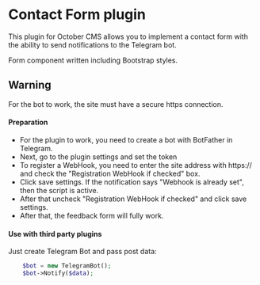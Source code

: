 # Contact Form plugin

This plugin for October CMS allows you to implement a contact form with the ability to send notifications to the Telegram bot.

Form component written including Bootstrap styles.

## Warning
For the bot to work, the site must have a secure https connection.

#### Preparation
* For the plugin to work, you need to create a bot with BotFather in Telegram.
* Next, go to the plugin settings and set the token
* To register a WebHook, you need to enter the site address with https:// and check the "Registration WebHook if checked" box.
* Click save settings. If the notification says "Webhook is already set", then the script is active.
* After that uncheck "Registration WebHook if checked" and click save settings.
* After that, the feedback form will fully work.

#### Use with third party plugins
Just create Telegram Bot and pass post data:
```php
    $bot = new TelegramBot();
	$bot->Notify($data);
```